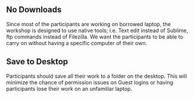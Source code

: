 ## No Downloads
Since most of the participants are working on borrowed laptop, the workshop is designed to use native tools; i.e. Text edit instead of Sublime, ftp commands instead of Filezilla.  We want the participants to be able to carry on without having a specific computer of their own.  

## Save to Desktop
Participants should save all their work to a folder on the desktop.  This will minimize the chance of permission issues on Guest logins or having participants lose their work on an unfamiliar laptop.
